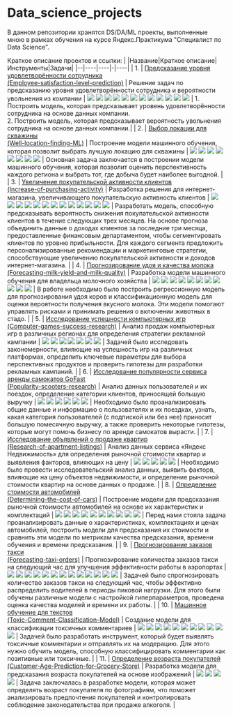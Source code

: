 # Data_science_projects
В данном репозитории хранятся DS/DA/ML проекты,  выполненные мною в рамках обучения на курсе Яндекс.Практикума "Специалист по Data Science".

Краткое описание проектов и ссылки:
| |Название|Краткое описание|Инструменты|Задачи|
|--|----|----|-|----|
| 1.  | [Предсказание уровня удовлетворённости сотрудника <br> (Employee-satisfaction-level-prediction)](https://github.com/alinaukhalova/Data_science_projects/tree/main/Employee-satisfaction-level-prediction) |     Решение задач по предсказанию уровня удовлетворённости сотрудника и вероятности увольнения из компании       |      ![](https://img.shields.io/badge/-Python-98C79D) ![](https://img.shields.io/badge/-Pandas-A4C4B4) ![](https://img.shields.io/badge/-Matplotlib-DAA1A9) ![](https://img.shields.io/badge/-Sklearn-F9E1A1) ![](https://img.shields.io/badge/-Seaborn-CAB8E6) ![](https://img.shields.io/badge/-EDA-90D3C3)   ![](https://img.shields.io/badge/-phik-D2B48C)  ![](https://img.shields.io/badge/-shap-C8A2C8)  ![](https://img.shields.io/badge/-DecisionTree-A8D5A2) ![](https://img.shields.io/badge/-KNeighbors-A2C8F5) ![](https://img.shields.io/badge/-LogisticRegression-F5A8C8) ![](https://img.shields.io/badge/-RandomForest-C9D5A8)    |   1. Построить модель, которая предсказывает уровень удовлетворённости сотрудника на основе данных компании.<br>2. Построить модель, которая предсказывает вероятность увольнения сотрудника на основе данных компании.|
| 2.  | [Выбор локации для скважины <br> (Well-location-finding-ML)](https://github.com/alinaukhalova/Data_science_projects/tree/main/Well-location-finding-ML) | Построение модели машинного обучения, которая позволит выбрать лучшую локацию для скважины | ![](https://img.shields.io/badge/-Python-98C79D) ![](https://img.shields.io/badge/-Pandas-A4C4B4) ![](https://img.shields.io/badge/-EDA-90D3C3) ![](https://img.shields.io/badge/-Matplotlib-DAA1A9) ![](https://img.shields.io/badge/-Scipy-DAA6B7) ![](https://img.shields.io/badge/-Sklearn-F9E1A1) ![](https://img.shields.io/badge/-Bootstrap-D1D3D4) ![](https://img.shields.io/badge/-LinearRegression-FFBC8B)  | Основная задача заключается в построении модели машинного обучения, которая позволит оценить перспективность каждого региона и выбрать тот, где добыча будет наиболее выгодной. |
| 3.  | [Увеличение покупательской активности клиентов <br> (Increase-of-purchasing-activity)](https://github.com/alinaukhalova/Data_science_projects/tree/main/Increase-of-purchasing-activity) | Разработка решения для интернет-магазина, увеличивающего покупательскую активность клиентов | ![](https://img.shields.io/badge/-Python-98C79D) ![](https://img.shields.io/badge/-Pandas-A4C4B4) ![](https://img.shields.io/badge/-EDA-90D3C3) ![](https://img.shields.io/badge/-Seaborn-CAB8E6) ![](https://img.shields.io/badge/-Matplotlib-DAA1A9) ![](https://img.shields.io/badge/-phik-D2B48C) ![](https://img.shields.io/badge/-SHAP-C8A2C8) ![](https://img.shields.io/badge/-KNeighbors-A2C8F5) ![](https://img.shields.io/badge/-DecisionTree-A8D5A2) ![](https://img.shields.io/badge/-LogisticRegression-F5A8C8) ![](https://img.shields.io/badge/-SVC-F5A4A4) ![](https://img.shields.io/badge/-Pipeline-B8A4F5) ![](https://img.shields.io/badge/-Sklearn-F9E1A1)   | Разработать модель, способную предсказывать вероятность снижения покупательской активности клиентов в течение следующих трех месяцев. На основе прогноза объединить данные о доходах клиентов за последние три месяца, предоставленные финансовым департаментом, чтобы сегментировать клиентов по уровню прибыльности. Для каждого сегмента предложить персонализированные рекомендации и маркетинговые стратегии, способствующие увеличению покупательской активности и доходов интернет-магазина. |
| 4.  | [Прогнозирование удоя и качества молока <br> (Forecasting-milk-yield-and-milk-quality)](https://github.com/alinaukhalova/Data_science_projects/tree/main/Forecasting-milk-yield-and-milk-quality) | Разработка модели машинного обучения для владельца молочного хозяйства | ![](https://img.shields.io/badge/-Python-98C79D) ![](https://img.shields.io/badge/-Pandas-A4C4B4) ![](https://img.shields.io/badge/-EDA-90D3C3) ![](https://img.shields.io/badge/-Seaborn-CAB8E6) ![](https://img.shields.io/badge/-Matplotlib-DAA1A9) ![](https://img.shields.io/badge/-Numpy-F5D3C8) ![](https://img.shields.io/badge/-Sklearn-F9E1A1)  ![](https://img.shields.io/badge/-Scipy-DAA6B7)   ![](https://img.shields.io/badge/-phik-D2B48C)  ![](https://img.shields.io/badge/-LinearRegression-FFBC8B)  ![](https://img.shields.io/badge/-LogisticRegression-F5A8C8) | В работе необходимо было построить регрессионную модель для прогнозирования удоя коров и классификационную модель для оценки вероятности получения вкусного молока. Эти модели помогают управлять рисками и принимать решения о включении животных в стадо. |
| 5.  | [Исследование успешности компьютерных игр <br> (Computer-games-success-research)](https://github.com/alinaukhalova/Data_science_projects/tree/main/Computer-games-success-research) | Анализ продаж компьютерных игр в различных регионах для определения стратегии рекламной кампании | ![](https://img.shields.io/badge/-Python-98C79D) ![](https://img.shields.io/badge/-Pandas-A4C4B4) ![](https://img.shields.io/badge/-EDA-90D3C3) ![](https://img.shields.io/badge/-Seaborn-CAB8E6) ![](https://img.shields.io/badge/-Matplotlib-DAA1A9) ![](https://img.shields.io/badge/-Numpy-F5D3C8) ![](https://img.shields.io/badge/-Scipy.stats-D2B48C) | Задачей было исследовать закономерности, влияющие на успешность игр на различных платформах, определить ключевые параметры для выбора перспективных продуктов и проверить гипотезы для разработки рекламных кампаний. |
| 6.  | [Исследование популярности сервиса аренды самокатов GoFast <br> (Popularity-scooters-research)](https://github.com/alinaukhalova/Data_science_projects/tree/main/Popularity-scooters-research) | Анализ данных пользователей и их поездок, определение категории клиентов, приносящей большую выручку | ![](https://img.shields.io/badge/-Python-98C79D) ![](https://img.shields.io/badge/-Pandas-A4C4B4) ![](https://img.shields.io/badge/-Matplotlib-DAA1A9) ![](https://img.shields.io/badge/-Seaborn-CAB8E6) ![](https://img.shields.io/badge/-Scipy-DAA6B7) ![](https://img.shields.io/badge/-Ttest-FFBC8B) | Необходимо было проанализировать общие данные и информацию о пользователях и их поездках, узнать, какая категория пользователей (с подпиской или без нее) приносит большую помесячную выручку, а также проверить некоторые гипотезы, которые могут помочь бизнесу по аренде самокатов вырасти. |
| 7.  | [Исследование объявлений о продаже квартир <br> (Research-of-apartment-listings)](https://github.com/alinaukhalova/Data_science_projects/tree/main/Research-of-apartment-listings) | Анализ данных сервиса «Яндекс Недвижимость» для определения рыночной стоимости квартир и выявления факторов, влияющих на цену | ![](https://img.shields.io/badge/-Python-98C79D) ![](https://img.shields.io/badge/-Pandas-A4C4B4) ![](https://img.shields.io/badge/-Matplotlib-DAA1A9) ![](https://img.shields.io/badge/-Seaborn-CAB8E6) ![](https://img.shields.io/badge/-NumPy-B3E6DA) | Необходимо было провести исследовательский анализ данных, выявить факторв, влияющие на цену объектов недвижимости, и определение рыночной стоимости квартир на основе данных о продаже. |
| 8.  | [Определение стоимости автомобилей <br> (Determining-the-cost-of-cars)](https://github.com/alinaukhalova/Data_science_projects/tree/main/Determining-the-cost-of-cars) | Построение модели для предсказания рыночной стоимости автомобилей на основе их характеристик и комплектаций | ![](https://img.shields.io/badge/-Python-98C79D) ![](https://img.shields.io/badge/-Pandas-A4C4B4) ![](https://img.shields.io/badge/-Matplotlib-DAA1A9) ![](https://img.shields.io/badge/-Sklearn-F9E1A1) ![](https://img.shields.io/badge/-Pipeline-B8A4F5) ![](https://img.shields.io/badge/-LinearRegression-FFBC8B)  ![](https://img.shields.io/badge/-LightGBM-F4A6A2) ![](https://img.shields.io/badge/-CatBoost-A6B7D8) ![](https://img.shields.io/badge/-DecisionTree-A8D5A2) ![](https://img.shields.io/badge/-phik-D2B48C) | Перед нами стояла задача проанализировать данные о характеристиках, комплектациях и ценах автомобилей, построить модели для предсказания их стоимости и сравнить эти модели по метрикам качества предсказания, времени обучения и времени предсказания. |
| 9.  | [Прогнозирование заказов такси <br> (Forecasting-taxi-orders)](https://github.com/alinaukhalova/Data_science_projects/tree/main/Forecasting-taxi-orders) | Прогнозирование количества заказов такси на следующий час для улучшения эффективности работы в аэропортах | ![](https://img.shields.io/badge/-Python-98C79D) ![](https://img.shields.io/badge/-Pandas-A4C4B4)  ![](https://img.shields.io/badge/-NumPy-B3E6DA) ![](https://img.shields.io/badge/-Matplotlib-DAA1A9) ![](https://img.shields.io/badge/-Seaborn-CAB8E6)  ![](https://img.shields.io/badge/-LightGBM-F4A6A2) ![](https://img.shields.io/badge/-CatBoost-A6B7D8) ![](https://img.shields.io/badge/-Sklearn-F9E1A1)  ![](https://img.shields.io/badge/-Pipeline-B8A4F5) ![](https://img.shields.io/badge/-LinearRegression-FFBC8B) ![](https://img.shields.io/badge/-DecisionTree-A8D5A2) ![](https://img.shields.io/badge/-RandomForest-C9D5A8) ![](https://img.shields.io/badge/-TimeSeriesSplit-AEC6CF) | Задачей было спрогнозировать количество заказов такси на следующий час, чтобы эффективно распределить водителей в периоды пиковой нагрузки. Для этого были обучены различные модели с настройкой гиперпараметров, проведена оценка качества моделей и времени их работы. | 
| 10.  | [Машинное обучение для текстов <br> (Toxic-Comment-Classification-Model)](https://github.com/alinaukhalova/Data_science_projects/tree/main/Toxic-Comment-Classification-Model) | Создание модели для классификации токсичных комментариев | ![](https://img.shields.io/badge/-Python-98C79D) ![](https://img.shields.io/badge/-Pandas-A4C4B4) ![](https://img.shields.io/badge/-Numpy-F5D3C8)  ![](https://img.shields.io/badge/-Matplotlib-DAA1A9) ![](https://img.shields.io/badge/-Seaborn-CAB8E6) ![](https://img.shields.io/badge/-Sklearn-F9E1A1)  ![](https://img.shields.io/badge/-Pipeline-B8A4F5) ![](https://img.shields.io/badge/-LogisticRegression-F5A8C8) ![](https://img.shields.io/badge/-RandomForest-C9D5A8)  ![](https://img.shields.io/badge/-DecisionTree-A8D5A2) ![](https://img.shields.io/badge/-NLTK-F7E76E) | Задачей было разработать инструмент, который будет выявлять токсичные комментарии и отправлять их на модерацию. Для этого нужно обучить модель, способную классифицировать комментарии как позитивные или токсичные. |
| 11.  | [Определение возраста покупателей <br> (Customer-Age-Prediction-for-Grocery-Store)](https://github.com/alinaukhalova/Data_science_projects/tree/main/Customer-Age-Prediction-for-Grocery-Store) | Разработка модели для предсказания возраста покупателей на основе изображений | ![](https://img.shields.io/badge/-Python-98C79D) ![](https://img.shields.io/badge/-Pandas-A4C4B4) ![](https://img.shields.io/badge/-Matplotlib-DAA1A9)  ![](https://img.shields.io/badge/-tensorflow.keras-FFB08D) | Задача заключалась в разработке модели, которая может определять возраст покупателя по фотографиям, что поможет анализировать предпочтения покупателей и контролировать соблюдение законодательства при продаже алкоголя. |














